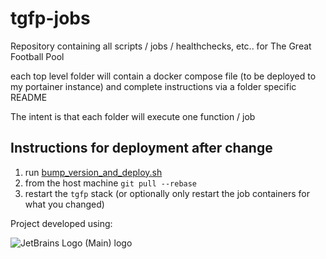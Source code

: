 # tgfp-jobs
Repository containing all scripts / jobs / healthchecks, etc.. for The Great Football Pool

each top level folder will contain a docker compose file (to be deployed to my portainer instance) 
and complete instructions via a folder specific README

The intent is that each folder will execute one function / job

## Instructions for deployment after change
1. run [bump_version_and_deploy.sh](tgfp_jobs/scripts/bump_version_and_deploy.sh)
2. from the host machine `git pull --rebase`
3. restart the `tgfp` stack (or optionally only restart the job containers for what you changed)

Project developed using:<p>
![JetBrains Logo (Main) logo](https://resources.jetbrains.com/storage/products/company/brand/logos/jb_beam.svg)
